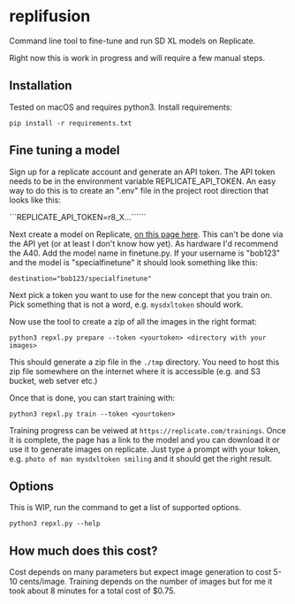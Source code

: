 # replifusion

Command line tool to fine-tune and run SD XL models on Replicate. 

Right now this is work in progress and will require a few manual steps.

## Installation

Tested on macOS and requires python3. Install requirements:

```pip install -r requirements.txt ```

## Fine tuning a model

Sign up for a replicate account and generate an API token. The API token needs to be in the environment variable REPLICATE_API_TOKEN. An easy way to do this is to create an ".env" file in the project root direction that looks like this:

```REPLICATE_API_TOKEN=r8_X...``````

Next create a model on Replicate, [on this page here](https://replicate.com/create?name=my-model&visibility=private&hardware=gpu-a40-large). This can't be done via the API yet (or at least I don't know how yet). As hardware I'd recommend the A40. Add the model name in finetune.py. If your username is "bob123" and the model is "specialfinetune" it should look something like this:

```destination="bob123/specialfinetune"```

Next pick a token you want to use for the new concept that you train on. Pick something that is not a word, e.g. `mysdxltoken` should work.

Now use the tool to create a zip of all the images in the right format:

```python3 repxl.py prepare --token <yourtoken> <directory with your images>```

This should generate a zip file in the `./tmp` directory. You need to host this zip file somewhere on the internet where it is accessible (e.g. and S3 bucket, web setver etc.)

Once that is done, you can start training with:

```python3 repxl.py train --token <yourtoken>```

Training progress can be veiwed at `https://replicate.com/trainings`. Once it is complete, the page has a link to the model and you can download it or use it to generate images on replicate. Just type a prompt with your token, e.g. `photo of man mysdxltoken smiling` and it should get the right result.

## Options

This is WIP, run the command to get a list of supported options.
 
```python3 repxl.py --help```
 
 ## How much does this cost?

 Cost depends on many parameters but expect image generation to cost 5-10 cents/image. Training depends on the number of images but for me it took about 8 minutes for a total cost of $0.75.
 
  
  
